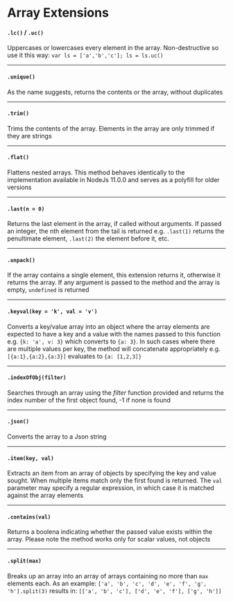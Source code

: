 # Array Extensions

#### `.lc()` / `.uc()`

Uppercases or lowercases every element in the array.  Non-destructive so use it this
way: `var ls = ['a','b','c']; ls = ls.uc()`

<hr>

#### `.unique()`

As the name suggests, returns the contents or the array, without duplicates

<hr>

#### `.trim()`

Trims the contents of the array.  Elements in the array are only trimmed if they are strings

<hr>

#### `.flat()`

Flattens nested arrays.  This method behaves identically to the implementation available 
in NodeJs 11.0.0 and serves as a polyfill for older versions

<hr>

#### `.last(n = 0)`

Returns the last element in the array, if called without arguments.  If passed an
integer, the nth element from the tail is returned e.g. `.last(1)` returns the penultimate
element, `.last(2)` the element before it, etc.

<hr>

#### `.unpack()`

If the array contains a single element, this extension returns it, otherwise it returns
the array.  If any argument is passed to the method and the array is empty, `undefined`
is returned

<hr>

#### `.keyval(key = 'k', val = 'v')`

Converts a key/value array into an object where the array elements are expected to have
a key and a value with the names passed to this function e.g. `{k: 'a', v: 3}` which 
converts to `{a: 3}`.  In such cases where there are multiple values per key, the method
will concatenate appropriately e.g. `[{a:1},{a:2},{a:3}]` evaluates to `{a: [1,2,3]}`

<hr>

#### `.indexOfObj(filter)`

Searches through an array using the *filter* function provided and returns the index
number of the first object found, -1 if none is found

<hr>

#### `.json()`

Converts the array to a Json string

<hr>

#### `.item(key, val)`

Extracts an item from an array of objects by specifying the key and value sought.  When
multiple items match only the first found is returned.  The `val` parameter may specify
a regular expression, in which case it is matched against the array elements

<hr>

#### `.contains(val)`

Returns a boolena indicating whether the passed value exists within the array.  Please note
the method works only for scalar values, not objects

<hr>

#### `.split(max)`

Breaks up an array into an array of arrays containing no more than `max` elements each.  As
an example: `['a', 'b', 'c', 'd', 'e', 'f', 'g', 'h'].split(3)` results in:
`[['a', 'b', 'c'], ['d', 'e', 'f'], ['g', 'h']]`
